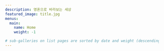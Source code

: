 ```yaml
---
description: 영혼으로 바라보는 세상
featured_image: title.jpg
menus:
  main:
    name: Home
    weight: -1

# sub-galleries on list pages are sorted by date and weight (descending)
---
```

